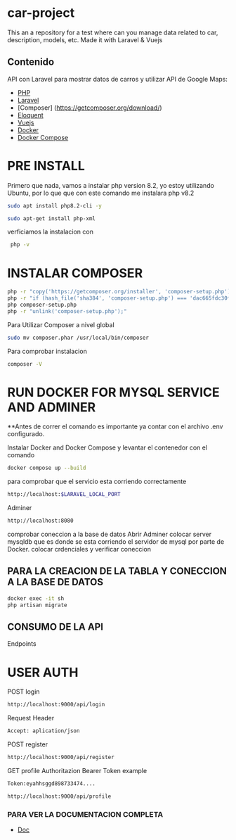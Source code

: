 # car-project
This an a repository for a test where can you manage  data related to car, description, models, etc. Made it with Laravel &amp; Vuejs

## Contenido

API con Laravel para mostrar datos de carros y utilizar API de Google Maps:

- [PHP](https://www.php.net/manual/en/install.php)
- [Laravel](https://laravel.com/docs/10.x)
- [Composer] (https://getcomposer.org/download/)
- [Eloquent](https://laravel.com/docs/10.x/eloquent)
- [Vuejs](https://vuejs.org/)
- [Docker](https://www.docker.com/)
- [Docker Compose](https://docs.docker.com/compose/)

# PRE INSTALL

Primero que nada, vamos a instalar php version 8.2, yo estoy utilizando Ubuntu, por lo que que con este comando me instalara php v8.2

```bash 
sudo apt install php8.2-cli -y
```

```bash
sudo apt-get install php-xml
```

verficiamos la instalacion con 

```bash
 php -v 
 ```

 # INSTALAR COMPOSER

 ```bash
 php -r "copy('https://getcomposer.org/installer', 'composer-setup.php');"
php -r "if (hash_file('sha384', 'composer-setup.php') === 'dac665fdc30fdd8ec78b38b9800061b4150413ff2e3b6f88543c636f7cd84f6db9189d43a81e5503cda447da73c7e5b6') { echo 'Installer verified'; } else { echo 'Installer corrupt'; unlink('composer-setup.php'); } echo PHP_EOL;"
php composer-setup.php
php -r "unlink('composer-setup.php');"
 ```

 Para Utilizar Composer a nivel global 

 ```bash
sudo mv composer.phar /usr/local/bin/composer
```

Para comprobar instalacion

```bash
composer -V
```
# RUN DOCKER FOR MYSQL SERVICE AND ADMINER
**Antes de correr el comando es importante ya contar con el archivo .env configurado.

Instalar Docker and Docker Compose y levantar el contenedor con el comando

```bash
docker compose up --build
```

para comprobar que el servicio esta corriendo correctamente 

```bash
http://localhost:$LARAVEL_LOCAL_PORT
```

Adminer
```bash
http://localhost:8080
```

comprobar coneccion a la base de datos
Abrir Adminer
colocar server mysqldb que es donde se esta corriendo el servidor de mysql por parte de Docker.
colocar crdenciales y verificar coneccion

## PARA LA CREACION DE LA TABLA Y CONECCION A LA BASE DE DATOS
```bash
docker exec -it sh
php artisan migrate
```
## CONSUMO DE LA API

Endpoints
# USER AUTH 

POST
login
```bash
http://localhost:9000/api/login
```
Request Header

```bash
Accept: aplication/json
```

POST
register
```bash
http://localhost:9000/api/register
```

GET
profile
Authoritazion Bearer Token
example
```bash
Token:eyahhsggd898733474....
```
```bash
http://localhost:9000/api/profile
```
### PARA VER LA DOCUMENTACION COMPLETA
- [Doc](https://documenter.getpostman.com/view/32725470/2sA2xh2Cyu)

